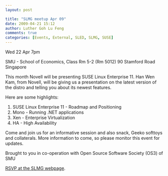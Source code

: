 ```yaml
---
layout: post

title: "SLMG meetup Apr 09"
date: 2009-04-21 15:12
author: Luther Goh Lu Feng
comments: true
categories: [Events, External, SLED, SLMG, SUSE]
---
```

Wed 22 Apr
7pm

SMU - School of Economics,
Class Rm 5-2 (Rm 5012)
90 Stamford Road
Singapore

This month Novell will be presenting SUSE Linux Enterprise 11. Han Wen Kam, from Novell, will be giving us a presentation on the latest version of the distro and telling you about its newest features.

Here are some highlights:

1) SUSE Linux Enterprise 11 - Roadmap and Positioning
2) Mono - Running .NET applications
3) Xen - Enterprise Virtualization
4) HA - High Availability

Come and join us for an informative session and also snack, Geeko softtoys and collaterals.
More information to come, so please monitor this event for updates.

Brought to you in co-operation with Open Source Software Society (OS3) of SMU

<a href="http://www.meetup.com/sg-linux/calendar/10093898/?a=nr1p_grp">RSVP at the SLMG webpage</a>.
